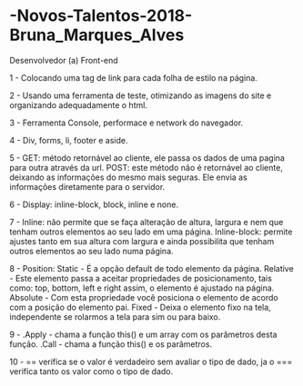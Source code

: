 # -Novos-Talentos-2018-Bruna_Marques_Alves
Desenvolvedor (a) Front-end

1 - Colocando uma tag de link para cada folha de estilo na página.

2 - Usando uma ferramenta de teste, otimizando as imagens do site e organizando 
adequadamente o html.

3 - Ferramenta Console, performace e network do navegador.

4 - Div, forms, li, footer e aside.

5 - GET: método retornável ao cliente, ele passa os dados de uma pagina para outra através da url.
POST: este método não é retornável ao cliente, deixando as informações do mesmo mais seguras. 
Ele envia as informações diretamente para o servidor.	

6 - Display: inline-block, block, inline e none.

7 - Inline: não permite que se faça alteração de altura, largura e nem que tenham outros elementos
ao seu lado em uma página.
Inline-block: permite ajustes tanto em sua altura com largura e ainda possibilita que tenham outros
elementos ao seu lado numa página.

8 - Position: Static - É a opção default de todo elemento da página.
Relative - Este elemento passa a aceitar propriedades de posicionamento, tais como: top, bottom, left e right
assim, o elemento é ajustado na página.
Absolute - Com esta propriedade você posiciona o elemento de acordo com a posição do elemento pai.
Fixed - Deixa o elemento fixo na tela, independente se rolarmos a tela para sim ou para baixo.

9 - .Apply - chama a função this() e um array com os parâmetros desta função.
.Call - chama a função this() e os parâmetros.

10 - == verifica se o valor é verdadeiro sem avaliar o tipo de dado, ja o === verifica tanto os valor como o tipo de dado.

